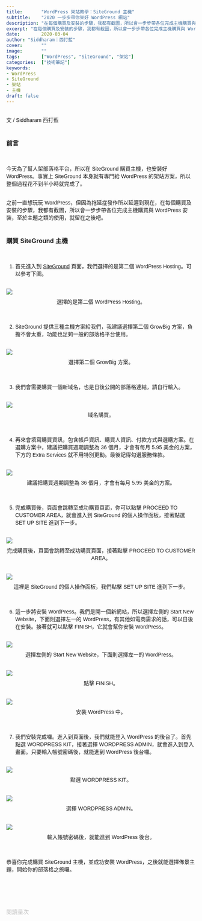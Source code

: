 ```yaml
---
title:       "WordPress 架站教學：SiteGround 主機"
subtitle:    "2020 一步步帶你架好 WordPress 網站"
description: "在每個購買及安裝的步驟，我都有截圖，所以會一步步帶各位完成主機購買與 WordPress 安裝..."
excerpt: "在每個購買及安裝的步驟，我都有截圖，所以會一步步帶各位完成主機購買與 WordPress 安裝..."
date:        2020-03-04
author: "Siddharam｜西打藍"
cover:       ""
image:       ""
tags:        ["WordPress", "SiteGround", "架站"]
categories:  ["技術筆記"]
keywords:
- WordPress
- SiteGround
- 架站
- 主機
draft: false
---
```


<article style="font-family: 'Noto Sans TC', '微軟正黑體', sans-serif; font-weight: 300;">

<br>文 / Siddharam 西打藍<br><br>

<h3 class="article-h1-color">前言</h3><br>

今天為了幫人架部落格平台，所以在 SiteGround 購買主機，也安裝好 WordPress。事實上 SiteGround 本身就有專門給 WordPress 的架站方案，所以整個過程花不到半小時就完成了。<br><br>

之前一直想玩玩 WordPress，但因為拖延症發作所以延遲到現在，在每個購買及安裝的步驟，我都有截圖，所以會一步步帶各位完成主機購買與 WordPress 安裝，至於主題之類的使用，就留在之後吧。<br><br>

<h3 class="article-h1-color">購買 SiteGround 主機</h3><br>

1. 首先進入到 <a href="https://www.siteground.com/" target="_blank">SiteGround</a> 頁面，我們選擇的是第二個 WordPress Hosting。可以參考下圖。<br><br>

<img style="margin-bottom:8px; max-width:80%;" src="https://frontenter.files.wordpress.com/2020/03/siteground-wordpress-hosting.png"/>
<div style="text-align:center;">選擇的是第二個 WordPress Hosting。</div><br><br>


2. SiteGround 提供三種主機方案給我們，我建議選擇第二個 GrowBig 方案，負擔不會太重，功能也足夠一般的部落格平台使用。<br><br>

<img style="margin-bottom:8px; max-width:80%;" src="https://frontenter.files.wordpress.com/2020/03/sideground-project.png"/>
<div style="text-align:center;">選擇第二個 GrowBig 方案。</div><br><br>


3. 我們會需要購買一個新域名，也是日後公開的部落格連結，請自行輸入。<br><br>

<img style="margin-bottom:8px; max-width:80%;" src="https://frontenter.files.wordpress.com/2020/03/siteground-domain.png"/>
<div style="text-align:center;">域名購買。</div><br><br>


4. 再來會填寫購買資訊，包含帳戶資訊、購買人資訊、付款方式與選購方案。在選購方案中，建議把購買週期調整為 36 個月，才會有每月 5.95 美金的方案，下方的 Extra Services 就不用特別更動。最後記得勾選服務條款。<br><br>

<img style="margin-bottom:8px; max-width:80%;" src="https://frontenter.files.wordpress.com/2020/03/sidtground-price.png"/>
<div style="text-align:center;">建議把購買週期調整為 36 個月，才會有每月 5.95 美金的方案。</div><br><br>


5. 完成購買後，頁面會跳轉至成功購買頁面，你可以點擊 PROCEED TO CUSTOMER AREA，就會進入到 SiteGround 的個人操作面板，接著點選 SET UP SITE 進到下一步。<br><br>

<img style="margin-bottom:8px; max-width:80%;" src="https://frontenter.files.wordpress.com/2020/03/siteground-already-pay.png"/>
<div style="text-align:center;">完成購買後，頁面會跳轉至成功購買頁面，接著點擊 PROCEED TO CUSTOMER AREA。</div><br><br>

<img style="margin-bottom:8px; max-width:80%;" src="https://frontenter.files.wordpress.com/2020/03/siteground-board.png"/>
<div style="text-align:center;">這裡是 SiteGround 的個人操作面板，我們點擊 SET UP SITE 進到下一步。</div><br><br>


6. 這一步將安裝 WordPress。我們是開一個新網站，所以選擇左側的 Start New Website，下面則選擇左一的 WordPress，有其他如電商需求的話，可以日後在安裝。接著就可以點擊 FINISH，它就會幫你安裝 WordPress。<br><br>

<img style="margin-bottom:8px; max-width:80%;" src="https://frontenter.files.wordpress.com/2020/03/siteground-build-wordpress.png"/>
<div style="text-align:center;">選擇左側的 Start New Website，下面則選擇左一的 WordPress。</div><br><br>

<img style="margin-bottom:8px; max-width:80%;" src="https://frontenter.files.wordpress.com/2020/03/siteground-setup-wordpress.png"/>
<div style="text-align:center;">點擊 FINISH。</div><br><br>

<img style="margin-bottom:8px; max-width:80%;" src="https://frontenter.files.wordpress.com/2020/03/siteground-waiting-for-build-wordpress.png"/>
<div style="text-align:center;">安裝 WordPress 中。</div><br><br>


7. 我們安裝完成囉。進入到頁面後，我們就能登入 WordPress 的後台了。首先點選 WORDPRESS KIT，接著選擇 WORDPRESS ADMIN，就會進入到登入畫面。只要輸入帳號密碼後，就能進到 WordPress 後台囉。<br><br>

<img style="margin-bottom:8px; max-width:80%;" src="https://frontenter.files.wordpress.com/2020/03/siteground-build-success.png"/>
<div style="text-align:center;">點選 WORDPRESS KIT。</div><br><br>

<img style="margin-bottom:8px; max-width:80%;" src="https://frontenter.files.wordpress.com/2020/03/siteground-wordpress-login.png"/>
<div style="text-align:center;">選擇 WORDPRESS ADMIN。</div><br><br>

<img style="margin-bottom:8px; max-width:40%;" src="https://frontenter.files.wordpress.com/2020/03/wordpress-login-account.png"/>
<div style="text-align:center;">輸入帳號密碼後，就能進到 WordPress 後台。</div><br><br>

恭喜你完成購買 SiteGround 主機，並成功安裝 WordPress，之後就能選擇佈景主題，開始你的部落格之旅囉。<br><br>



<br><br><br>

</article>

<div style="color: #bfbfbf; font-size: 15px;" id="busuanzi_container_page_pv">
  閱讀量<span id="busuanzi_value_page_pv"></span>次
</div>

<script src="../../js/post.js"></script>



